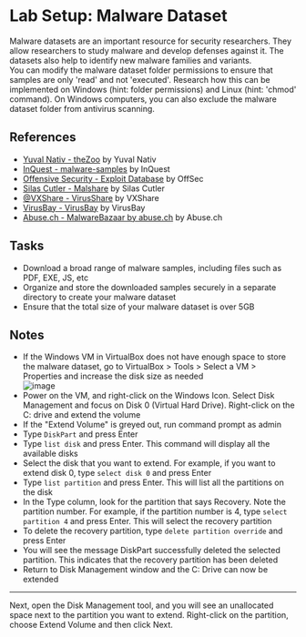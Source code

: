 # Lab Setup: Malware Dataset
Malware datasets are an important resource for security researchers. They allow researchers to study malware and develop defenses against it. The datasets also help to identify new malware families and variants.
<br/>
You can modify the malware dataset folder permissions to ensure that samples are only 'read' and not 'executed'. Research how this can be implemented on Windows (hint: folder permissions) and Linux (hint: 'chmod' command).
On Windows computers, you can also exclude the malware dataset folder from antivirus scanning.

## References
- [Yuval Nativ - theZoo](https://github.com/ytisf/theZoo) by Yuval Nativ
- [InQuest - malware-samples](https://github.com/InQuest/malware-samples) by InQuest
- [Offensive Security - Exploit Database](https://www.exploit-db.com/) by OffSec
- [Silas Cutler - Malshare](https://malshare.com/) by Silas Cutler
- [@VXShare - VirusShare](https://virusshare.com/) by VXShare
- [VirusBay - VirusBay](https://beta.virusbay.io/) by VirusBay
- [Abuse.ch - MalwareBazaar by abuse.ch](https://bazaar.abuse.ch/browse/) by Abuse.ch

## Tasks
- Download a broad range of malware samples, including files such as PDF, EXE, JS, etc
- Organize and store the downloaded samples securely in a separate directory to create your malware dataset
- Ensure that the total size of your malware dataset is over 5GB

## Notes
- If the Windows VM in VirtualBox does not have enough space to store the malware dataset, go to VirtualBox > Tools > Select a VM > Properties and increase the disk size as needed <br/>
  ![image](https://github.com/user-attachments/assets/0ee676bd-0afa-42b7-bb36-a2b65916bac3)
- Power on the VM, and right-click on the Windows Icon. Select Disk Management and focus on Disk 0 (Virtual Hard Drive). Right-click on the C: drive and extend the volume
- If the "Extend Volume" is greyed out, run command prompt as admin 
- Type `DiskPart` and press Enter
- Type `list disk` and press Enter. This command will display all the available disks
- Select the disk that you want to extend. For example, if you want to extend disk 0, type `select disk 0` and press Enter
- Type `list partition` and press Enter. This will list all the partitions on the disk
- In the Type column, look for the partition that says Recovery. Note the partition number. For example, if the partition number is 4, type `select partition 4` and press Enter. This will select the recovery partition
- To delete the recovery partition, type `delete partition override` and press Enter
- You will see the message DiskPart successfully deleted the selected partition. This indicates that the recovery partition has been deleted
- Return to Disk Management window and the C: Drive can now be extended
  
_____________________________
Next, open the Disk Management tool, and you will see an unallocated space next to the partition you want to extend. Right-click on the partition, choose Extend Volume and then click Next.
